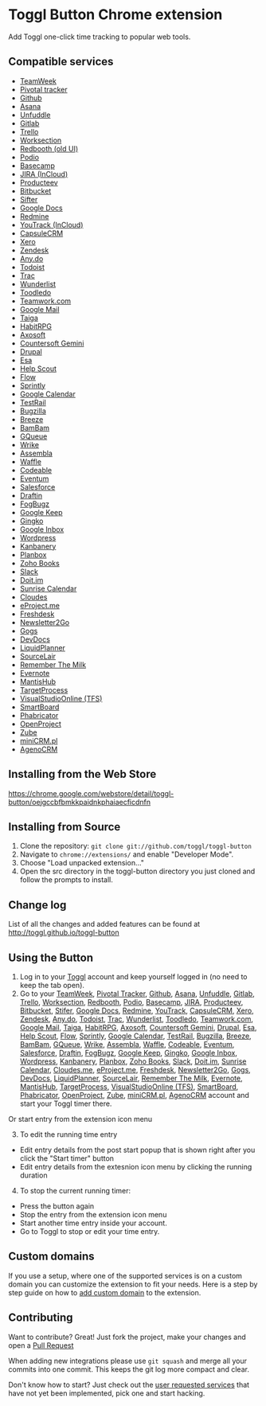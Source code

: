 # Toggl Button Chrome extension

Add Toggl one-click time tracking to popular web tools.

## Compatible services
  - [TeamWeek][2]
  - [Pivotal tracker][3]
  - [Github][4]
  - [Asana][5]
  - [Unfuddle][6]
  - [Gitlab][7]
  - [Trello][8]
  - [Worksection][9]
  - [Redbooth (old UI)][10]
  - [Podio][11]
  - [Basecamp][12]
  - [JIRA (InCloud)][13]
  - [Producteev][14]
  - [Bitbucket][15]
  - [Sifter][16]
  - [Google Docs][17]
  - [Redmine][18]
  - [YouTrack (InCloud)][19]
  - [CapsuleCRM][20]
  - [Xero][21]
  - [Zendesk][22]
  - [Any.do][23]
  - [Todoist][24]
  - [Trac][25]
  - [Wunderlist][26]
  - [Toodledo][27]
  - [Teamwork.com][28]
  - [Google Mail][29]
  - [Taiga][30]
  - [HabitRPG][31]
  - [Axosoft][32]
  - [Countersoft Gemini][33]
  - [Drupal][34]
  - [Esa][35]
  - [Help Scout][36]
  - [Flow][37]
  - [Sprintly][38]
  - [Google Calendar][39]
  - [TestRail][40]
  - [Bugzilla][41]
  - [Breeze][42]
  - [BamBam][43]
  - [GQueue][44]
  - [Wrike][45]
  - [Assembla][46]
  - [Waffle][47]
  - [Codeable][48]
  - [Eventum][49]
  - [Salesforce][50]
  - [Draftin][51]
  - [FogBugz][52]
  - [Google Keep][53]
  - [Gingko][54]
  - [Google Inbox][55]
  - [Wordpress][56]
  - [Kanbanery][57]
  - [Planbox][58]
  - [Zoho Books][59]
  - [Slack][60]
  - [Doit.im][61]
  - [Sunrise Calendar][62]
  - [Cloudes][63]
  - [eProject.me][64]
  - [Freshdesk][65]
  - [Newsletter2Go][66]
  - [Gogs][67]
  - [DevDocs][68]
  - [LiquidPlanner][69]
  - [SourceLair][70]
  - [Remember The Milk][71]
  - [Evernote][72]
  - [MantisHub][73]
  - [TargetProcess][74]
  - [VisualStudioOnline (TFS)][75]
  - [SmartBoard][76]
  - [Phabricator][77]
  - [OpenProject][78]
  - [Zube][79]
  - [miniCRM.pl][80]
  - [AgenoCRM][81]

## Installing from the Web Store

https://chrome.google.com/webstore/detail/toggl-button/oejgccbfbmkkpaidnkphaiaecficdnfn

## Installing from Source

1.  Clone the repository: `git clone git://github.com/toggl/toggl-button`
2.  Navigate to `chrome://extensions/` and enable "Developer Mode".
3.  Choose "Load unpacked extension..."
4.  Open the src directory in the toggl-button directory you just cloned and follow the prompts to install.

## Change log

List of all the changes and added features can be found at http://toggl.github.io/toggl-button

## Using the Button
1.  Log in to your [Toggl][1] account and keep yourself logged in (no need to keep the tab open).
2.  Go to your [TeamWeek][2], [Pivotal Tracker][3], [Github][4], [Asana][5], [Unfuddle][6], [Gitlab][7],
[Trello][8], [Worksection][9], [Redbooth][10], [Podio][11], [Basecamp][12], [JIRA][13], [Producteev][14],
[Bitbucket][15], [Stifer][16], [Google Docs][17], [Redmine][18], [YouTrack][19], [CapsuleCRM][20],
[Xero][21], [Zendesk][22], [Any.do][23], [Todoist][24], [Trac][25], [Wunderlist][26], [Toodledo][27], [Teamwork.com][28], [Google Mail][29], [Taiga][30], [HabitRPG][31], [Axosoft][32], [Countersoft Gemini][33], [Drupal][34], [Esa][35], [Help Scout][36], [Flow][37], [Sprintly][38], [Google Calendar][39], [TestRail][40], [Bugzilla][41], [Breeze][42], [BamBam][43], [GQueue][44], [Wrike][45], [Assembla][46], [Waffle][47], [Codeable][48], [Eventum][49], [Salesforce][50], [Draftin][51], [FogBugz][52], [Google Keep][53], [Gingko][54], [Google Inbox][55], [Wordpress][56], [Kanbanery][57], [Planbox][58], [Zoho Books][59], [Slack][60], [Doit.im][61], [Sunrise Calendar][62], [Cloudes.me][63], [eProject.me][64], [Freshdesk][65], [Newsletter2Go][66], [Gogs][67], [DevDocs][68], [LiquidPlanner][69], [SourceLair][70], [Remember The Milk][71], [Evernote][72], [MantisHub][73], [TargetProcess][74], [VisualStudioOnline (TFS)][75], [SmartBoard][76], [Phabricator][77], [OpenProject][78], [Zube][79], [miniCRM.pl][80], [AgenoCRM][81] account and start your Toggl timer there.


Or start entry from the extension icon menu

3. To edit the running time entry
  - Edit entry details from the post start popup that is shown right after you click the "Start timer" button
  - Edit entry details from the extesnion icon menu by clicking the running duration

4. To stop the current running timer:
  - Press the button again
  - Stop the entry from the extension icon menu
  - Start another time entry inside your account.
  - Go to Toggl to stop or edit your time entry.

## Custom domains
If you use a setup, where one of the supported services is on a custom domain you can customize the extension to fit your needs. Here is a step by step guide on how to [add custom domain][98] to the extension.

## Contributing
Want to contribute? Great! Just fork the project, make your changes and open a [Pull Request][99]

When adding new integrations please use `git squash` and merge all your commits into one commit. This keeps the git log more compact and clear.

Don't know how to start? Just check out the [user requested services][97] that have not yet been implemented, pick one and start hacking.

[1]: https://www.toggl.com/
[2]: https://teamweek.com/
[3]: https://www.pivotaltracker.com/
[4]: https://github.com/
[5]: http://asana.com/
[6]: http://unfuddle.com/
[7]: https://gitlab.com/
[8]: https://trello.com/
[9]: http://worksection.com/
[10]: https://redbooth.com/
[11]: https://podio.com/
[12]: https://basecamp.com/
[13]: https://www.atlassian.com/software/jira
[14]: https://www.producteev.com/
[15]: https://www.bitbucket.org/
[16]: https://www.sifterapp.com/
[17]: https://docs.google.com/
[18]: http://www.redmine.org/
[19]: http://www.jetbrains.com/youtrack/
[20]: http://www.capsulecrm.com/
[21]: https://www.xero.com/
[22]: https://www.zendesk.com/
[23]: http://www.any.do/
[24]: https://todoist.com/
[25]: http://trac.edgewall.org/
[26]: https://www.wunderlist.com
[27]: https://www.toodledo.com/
[28]: https://www.teamwork.com/
[29]: https://mail.google.com
[30]: https://taiga.io/
[31]: https://habitrpg.com
[32]: https://www.axosoft.com
[33]: https://www.countersoft.com
[34]: https://www.drupal.org
[35]: https://esa.io
[36]: http://www.helpscout.net/
[37]: http://getflow.com/
[38]: https://sprint.ly
[39]: https://www.google.com/calendar
[40]: https://testrail.com
[41]: https://bugzilla.mozilla.org/
[42]: http://www.breeze.pm/
[43]: https://www.dobambam.com/
[44]: https://www.gqueues.com/
[45]: https://www.wrike.com/
[46]: https://www.assembla.com/
[47]: https://waffle.io/
[48]: https://www.codeable.io/
[49]: https://launchpad.net/eventum
[50]: http://www.salesforce.com/
[51]: https://draftin.com/
[52]: http://www.fogcreek.com/fogbugz/
[53]: https://keep.google.com/
[54]: https://gingkoapp.com/
[55]: https://inbox.google.com
[56]: https://wordpress.com
[57]: https://www.kanbanery.com/
[58]: http://www.planbox.com/
[59]: https://books.zoho.com/
[60]: https://slack.com/
[61]: https://i.doit.im/
[62]: https://calendar.sunrise.am
[63]: http://cloudes.me/
[64]: https://eproject.me/
[65]: https://www.freshdesk.com/
[66]: http://www.newsletter2go.com/
[67]: http://gogs.io/
[68]: http://devdocs.io/
[69]: https://www.liquidplanner.com/
[70]: https://www.sourcelair.com/
[71]: https://www.rememberthemilk.com/
[72]: https://www.evernote.com/
[73]: http://www.mantishub.com/
[74]: https://www.targetprocess.com/
[75]: http://www.visualstudio.com/
[76]: http://www.smartboard.cl/
[77]: http://phacility.com/
[78]: https://openproject.com/
[79]: https://zube.io/
[80]: https://minicrm.pl/
[81]: https://agenocrm.com/

[97]: https://github.com/toggl/toggl-button/wiki/User-requested-buttons
[98]: https://github.com/toggl/toggl-button/wiki/Adding-custom-domains
[99]: https://github.com/toggl/toggl-button/pulls